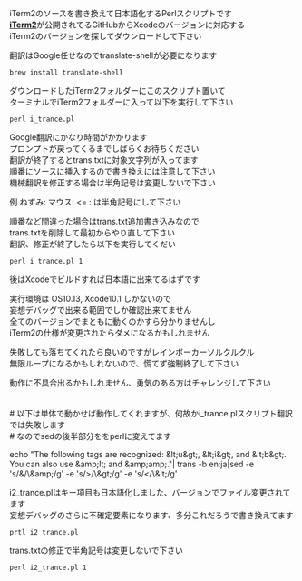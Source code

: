  iTerm2のソースを書き換えて日本語化するPerlスクリプトです<br/>
 [**iTerm2**](https://github.com/gnachman/iTerm2)が公開されてるGitHubからXcodeのバージョンに対応する<br/>
 iTerm2のバージョンを探してダウンロードして下さい
 
 翻訳はGoogle任せなのでtranslate-shellが必要になります
 
 ```brew install translate-shell```
 
 ダウンロードしたiTerm2フォルダーにこのスクリプト置いて<br/>
 ターミナルでiTerm2フォルダーに入って以下を実行して下さい
 
 ```perl i_trance.pl```
 
 Google翻訳にかなり時間がかかります<br/>
 プロンプトが戻ってくるまでしばらくお待ちください<br/>
 翻訳が終了するとtrans.txtに対象文字列が入ってます<br/>
 順番にソースに挿入するので書き換えには注意して下さい<br/>
 機械翻訳を修正する場合は半角記号は変更しないで下さい
 
 例 ねずみ: マウス: <= : は半角記号にして下さい
 
 順番など間違った場合はtrans.txt追加書き込みなので<br/>
 trans.txtを削除して最初からやり直して下さい<br/>
 翻訳、修正が終了したら以下を実行してくだい

 ```perl i_trance.pl 1```
 
 後はXcodeでビルドすれば日本語に出来てるはずです
 
 実行環境は OS10.13, Xcode10.1 しかないので<br/>
 妄想デバッグで出来る範囲でしか確認出来てません<br/>
 全てのバージョンでまともに動くのかすら分かりませんし<br/>
 iTerm2の仕様が変更されたらダメになるかもしれません

 失敗しても落ちてくれたら良いのですがレインボーカーソルクルクル<br/>
 無限ループになるかもしれないので、慌てず強制終了して下さい
 
 動作に不具合出るかもしれません、勇気のある方はチャレンジして下さい
 <br/><br/><br/>
 \# 以下は単体で動かせば動作してくれますが、何故かi_trance.plスクリプト翻訳では失敗します<br/>
 \# なのでsedの後半部分ををperlに変えてます

echo "The following tags are recognized: \&lt;u\&gt;, \&lt;i\&gt;, and \&lt;b\&gt;. You can also use \&amp;lt; and \&amp;amp;."|
trans -b en:ja|sed -e 's/&/\\\&amp;/g' -e 's/>/\\\&gt;/g' -e 's/</\\\&lt;/g'

 i2_trance.plはキー項目も日本語化しました、バージョンでファイル変更されてます<br/>
 妄想デバッグのさらに不確定要素になります、多分これだろうで書き換えてます

 ```prtl i2_trance.pl```

 trans.txtの修正で半角記号は変更しないで下さい

 ```perl i2_trance.pl 1```

